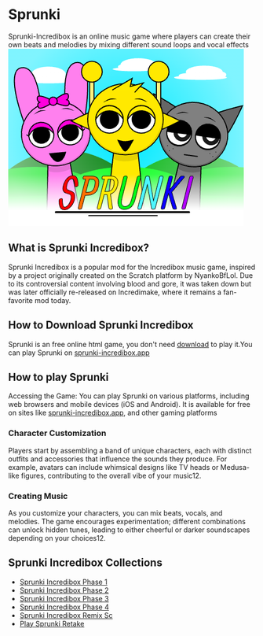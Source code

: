 # Sprunki

Sprunki-Incredibox is an online music game where players can create their own beats and melodies by mixing different sound loops and vocal effects
![sprunki-game-cover](img/sprunki.png)

## What is Sprunki Incredibox?

Sprunki Incredibox is a popular mod for the Incredibox music game, inspired by a project originally created on the Scratch platform by NyankoBfLol. Due to its controversial content involving blood and gore, it was taken down but was later officially re-released on Incredimake, where it remains a fan-favorite mod today.

## How to Download Sprunki Incredibox

Sprunki is an free online html game, you don't need [download](https://sprunki-incredibox.app/does-sprunki-game-require-download) to play it.You can play Sprunki on [sprunki-incredibox.app](https://sprunki-incredibox.app/)

## How to play Sprunki

Accessing the Game: You can play Sprunki on various platforms, including web browsers and mobile devices (iOS and Android). It is available for free on sites like [sprunki-incredibox.app](https://sprunki-incredibox.app/), and other gaming platforms

### Character Customization
Players start by assembling a band of unique characters, each with distinct outfits and accessories that influence the sounds they produce. For example, avatars can include whimsical designs like TV heads or Medusa-like figures, contributing to the overall vibe of your music12.

### Creating Music 

As you customize your characters, you can mix beats, vocals, and melodies. The game encourages experimentation; different combinations can unlock hidden tunes, leading to either cheerful or darker soundscapes depending on your choices12.

## Sprunki Incredibox Collections
- [Sprunki Incredibox Phase 1](https://sprunki-incredibox.app/sprunki-incredibox-phase-1.html)
- [Sprunki Incredibox Phase 2](https://sprunki-incredibox.app/sprunki-incredibox-phase-2.html)
- [Sprunki Incredibox Phase 3](https://sprunki-incredibox.app/sprunki-incredibox-phase-3%ef%bc%9aretro-sprunki.html)
- [Sprunki Incredibox Phase 4](https://sprunki-incredibox.app/sprunki-phases-4%ef%bc%9afuture-sprunki.html)
- [Sprunki Incredibox Remix Sc](https://sprunki-incredibox.app/incredibox-sprunki-remix-sc.html)
- [Play Sprunki Retake](https://sprunki-incredibox.app/sprunki-retake-play-free-sprunki-online.html)
